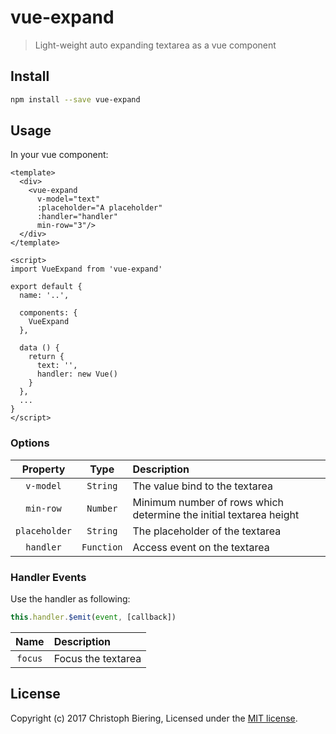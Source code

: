 # vue-expand

> Light-weight auto expanding textarea as a vue component

## Install

```bash
npm install --save vue-expand
```

## Usage

In your vue component:

```vue
<template>
  <div>
    <vue-expand
      v-model="text" 
      :placeholder="A placeholder" 
      :handler="handler" 
      min-row="3"/>
  </div>
</template>

<script>
import VueExpand from 'vue-expand'

export default {
  name: '..',

  components: {
    VueExpand
  },

  data () {
    return {
      text: '',
      handler: new Vue()
    }
  },
  ...
}
</script>
```

### Options

|Property|Type|Description|
|:--:|:--:|:--|
|`v-model`|`String`|The value bind to the textarea|
|`min-row`|`Number`|Minimum number of rows which determine the initial textarea height|
|`placeholder`|`String`|The placeholder of the textarea|
|`handler`|`Function`|Access event on the textarea|

### Handler Events

Use the handler as following:

```javascript
this.handler.$emit(event, [callback])
```

|Name|Description|
|:--:|:--|
|`focus`|Focus the textarea|

## License

Copyright (c) 2017 Christoph Biering, Licensed under the [MIT license](./LICENSE).
